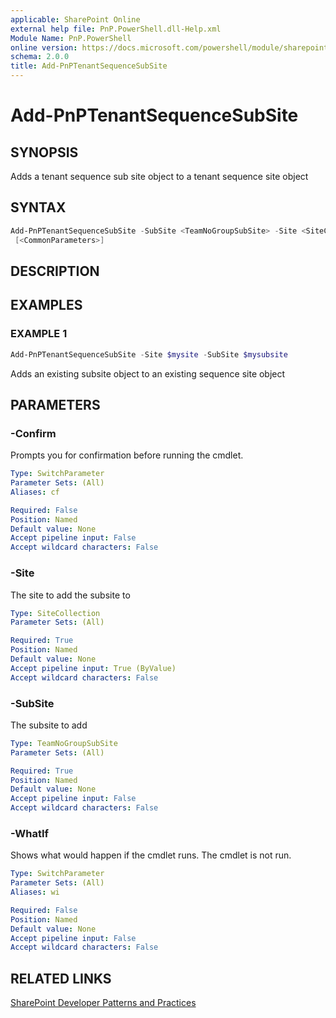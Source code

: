 ```yaml
---
applicable: SharePoint Online
external help file: PnP.PowerShell.dll-Help.xml
Module Name: PnP.PowerShell
online version: https://docs.microsoft.com/powershell/module/sharepoint-pnp/add-pnptenantsequencesubsite
schema: 2.0.0
title: Add-PnPTenantSequenceSubSite
---
```


# Add-PnPTenantSequenceSubSite

## SYNOPSIS
Adds a tenant sequence sub site object to a tenant sequence site object

## SYNTAX

```powershell
Add-PnPTenantSequenceSubSite -SubSite <TeamNoGroupSubSite> -Site <SiteCollection> [-WhatIf] [-Confirm]
 [<CommonParameters>]
```

## DESCRIPTION

## EXAMPLES

### EXAMPLE 1
```powershell
Add-PnPTenantSequenceSubSite -Site $mysite -SubSite $mysubsite
```

Adds an existing subsite object to an existing sequence site object

## PARAMETERS

### -Confirm
Prompts you for confirmation before running the cmdlet.

```yaml
Type: SwitchParameter
Parameter Sets: (All)
Aliases: cf

Required: False
Position: Named
Default value: None
Accept pipeline input: False
Accept wildcard characters: False
```

### -Site
The site to add the subsite to

```yaml
Type: SiteCollection
Parameter Sets: (All)

Required: True
Position: Named
Default value: None
Accept pipeline input: True (ByValue)
Accept wildcard characters: False
```

### -SubSite
The subsite to add

```yaml
Type: TeamNoGroupSubSite
Parameter Sets: (All)

Required: True
Position: Named
Default value: None
Accept pipeline input: False
Accept wildcard characters: False
```

### -WhatIf
Shows what would happen if the cmdlet runs. The cmdlet is not run.

```yaml
Type: SwitchParameter
Parameter Sets: (All)
Aliases: wi

Required: False
Position: Named
Default value: None
Accept pipeline input: False
Accept wildcard characters: False
```

## RELATED LINKS

[SharePoint Developer Patterns and Practices](https://aka.ms/sppnp)